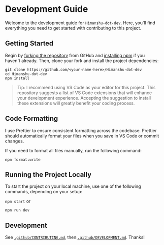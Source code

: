 # Development Guide

Welcome to the development guide for `Himanshu-dot-dev`. Here, you'll find everything you need to get started with contributing to this project.

## Getting Started

Begin by [forking the repository](https://help.github.com/articles/fork-a-repo) from GitHub and [installing npm](https://docs.npmjs.com/downloading-and-installing-node-js-and-npm) if you haven't already. Then, clone your fork and install the project dependencies:

```shell
git clone https://github.com/<your-name-here>/Himanshu-dot-dev
cd Himanshu-dot-dev
npm install
```

> Tip: I recommend using VS Code as your editor for this project. This repository suggests a list of VS Code extensions that will enhance your development experience. Accepting the suggestion to install these extensions will greatly benefit your coding process.

## Code Formatting

I use Prettier to ensure consistent formatting across the codebase. Prettier should automatically format your files when you save in VS Code or commit changes.

If you need to format all files manually, run the following command:

```
npm format:write
```

## Running the Project Locally

To start the project on your local machine, use one of the following commands, depending on your setup:

`npm start`
or

`npm run dev`

## Development

See [`.github/CONTRIBUTING.md`](./.github/CONTRIBUTING.md), then [`.github/DEVELOPMENT.md`](./.github/DEVELOPMENT.md).
Thanks!
